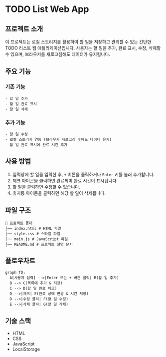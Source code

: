 # TODO List Web App

## 프로젝트 소개

이 프로젝트는 로컬 스토리지를 활용하여 할 일을 저장하고 관리할 수 있는 간단한 TODO 리스트 웹 애플리케이션입니다. 사용자는 할 일을 추가, 완료 표시, 수정, 삭제할 수 있으며, 브라우저를 새로고침해도 데이터가 유지됩니다.

## 주요 기능

### 기존 기능

```
- 할 일 추가
- 할 일 완료 표시
- 할 일 삭제
```

### 추가 기능

```
- 할 일 수정
- 로컬 스토리지 연동 (브라우저 새로고침 후에도 데이터 유지)
- 할 일 완료 표시에 완료 시간 추가
```

## 사용 방법

1. 입력창에 할 일을 입력한 후, `+` 버튼을 클릭하거나 `Enter` 키를 눌러 추가합니다.
2. 체크 아이콘을 클릭하면 완료되며 완료 시간이 표시됩니다.
3. 할 일을 클릭하면 수정할 수 있습니다.
4. 휴지통 아이콘을 클릭하면 해당 할 일이 삭제됩니다.

## 파일 구조

```
📂 프로젝트 폴더
│── index.html # HTML 파일
│── style.css # 스타일 파일
│── main.js # JavaScript 파일
│── README.md # 프로젝트 설명 문서
```

## 플로우차트

```mermaid
graph TD;
  A[사용자 입력] -->|Enter 또는 + 버튼 클릭| B(할 일 추가)
  B --> C(목록에 추가 & 저장)
  C --> D(할 일 완료 체크)
  D -->|체크| E(완료 상태 변경 & 시간 저장)
  D -->|수정 클릭| F(할 일 수정)
  E -->|삭제 클릭| G(할 일 삭제)
```

## 기술 스택

- HTML
- CSS
- JavaScript
- LocalStorage
